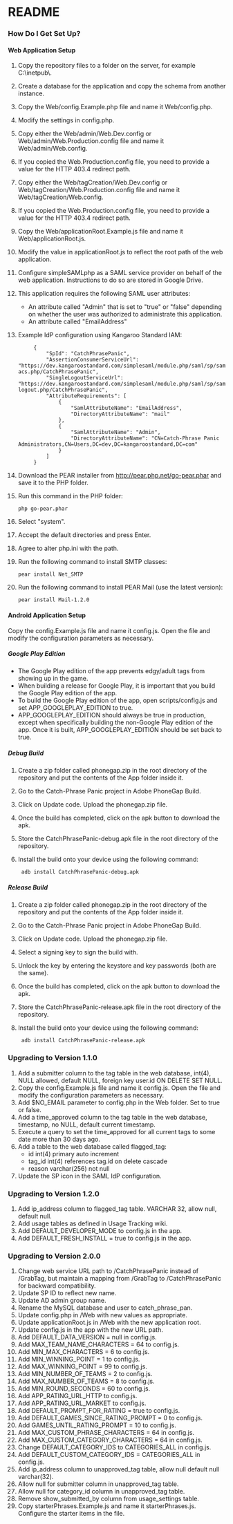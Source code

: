 # README #

### How Do I Get Set Up? ###

#### Web Application Setup ####
1. Copy the repository files to a folder on the server, for example C:\\inetpub\\<application name>.
2. Create a database for the application and copy the schema from another instance.
2. Copy the Web/config.Example.php file and name it Web/config.php.
3. Modify the settings in config.php.
5. Copy either the Web/admin/Web.Dev.config or Web/admin/Web.Production.config file and name it Web/admin/Web.config.
6. If you copied the Web.Production.config file, you need to provide a value for the HTTP 403.4 redirect path.
5. Copy either the Web/tagCreation/Web.Dev.config or Web/tagCreation/Web.Production.config file and name it Web/tagCreation/Web.config.
6. If you copied the Web.Production.config file, you need to provide a value for the HTTP 403.4 redirect path.
7. Copy the Web/applicationRoot.Example.js file and name it Web/applicationRoot.js.
8. Modify the value in applicationRoot.js to reflect the root path of the web application.
9. Configure simpleSAMLphp as a SAML service provider on behalf of the web application. Instructions to do so are stored in Google Drive.
7. This application requires the following SAML user attributes:
    * An attribute called "Admin" that is set to "true" or "false" depending on whether the user was authorized to administrate this application.
    * An attribute called "EmailAddress"
8. Example IdP configuration using Kangaroo Standard IAM:

            {
                "SpId": "CatchPhrasePanic",
                "AssertionConsumerServiceUrl": "https://dev.kangaroostandard.com/simplesaml/module.php/saml/sp/saml2-acs.php/CatchPhrasePanic",
                "SingleLogoutServiceUrl": "https://dev.kangaroostandard.com/simplesaml/module.php/saml/sp/saml2-logout.php/CatchPhrasePanic",
                "AttributeRequirements": [
                    {
                        "SamlAttributeName": "EmailAddress",
                        "DirectoryAttributeName": "mail"
                    },
                    {
                        "SamlAttributeName": "Admin",
                        "DirectoryAttributeName": "CN=Catch-Phrase Panic Administrators,CN=Users,DC=dev,DC=kangaroostandard,DC=com"
                    }
                ]
            }

9. Download the PEAR installer from http://pear.php.net/go-pear.phar and save it to the PHP folder.
10. Run this command in the PHP folder:

        php go-pear.phar

11. Select "system".
12. Accept the default directories and press Enter.
13. Agree to alter php.ini with the path.
14. Run the following command to install SMTP classes:

        pear install Net_SMTP

14. Run the following command to install PEAR Mail (use the latest version):

        pear install Mail-1.2.0


#### Android Application Setup ####
Copy the config.Example.js file and name it config.js. Open the file and modify the configuration parameters as necessary.

##### Google Play Edition #####
* The Google Play edition of the app prevents edgy/adult tags from showing up in the game.
* When building a release for Google Play, it is important that you build the Google Play edition of the app.
* To build the Google Play edition of the app, open scripts/config.js and set APP_GOOGLEPLAY_EDITION to true.
* APP_GOOGLEPLAY_EDITION should always be true in production, except when specifically building the non-Google Play edition of the app. Once it is built, APP_GOOGLEPLAY_EDITION should be set back to true.

##### Debug Build #####
1. Create a zip folder called phonegap.zip in the root directory of the repository and put the contents of the App folder inside it.
2. Go to the Catch-Phrase Panic project in Adobe PhoneGap Build.
3. Click on Update code. Upload the phonegap.zip file.
4. Once the build has completed, click on the apk button to download the apk.
5. Store the CatchPhrasePanic-debug.apk file in the root directory of the repository.
6. Install the build onto your device using the following command:

        adb install CatchPhrasePanic-debug.apk

##### Release Build #####
1. Create a zip folder called phonegap.zip in the root directory of the repository and put the contents of the App folder inside it.
2. Go to the Catch-Phrase Panic project in Adobe PhoneGap Build.
3. Click on Update code. Upload the phonegap.zip file.
4. Select a signing key to sign the build with.
5. Unlock the key by entering the keystore and key passwords (both are the same).
4. Once the build has completed, click on the apk button to download the apk.
5. Store the CatchPhrasePanic-release.apk file in the root directory of the repository.
6. Install the build onto your device using the following command:

        adb install CatchPhrasePanic-release.apk


### Upgrading to Version 1.1.0 ###
1. Add a submitter column to the tag table in the web database, int(4), NULL allowed, default NULL, foreign key user.id ON DELETE SET NULL.
2. Copy the config.Example.js file and name it config.js. Open the file and modify the configuration parameters as necessary.
3. Add $NO_EMAIL parameter to config.php in the Web folder. Set to true or false.
4. Add a time_approved column to the tag table in the web database, timestamp, no NULL, default current timestamp.
5. Execute a query to set the time_approved for all current tags to some date more than 30 days ago.
5. Add a table to the web database called flagged_tag:
    * id int(4) primary auto increment
    * tag_id int(4) references tag.id on delete cascade
    * reason varchar(256) not null
6. Update the SP icon in the SAML IdP configuration.

### Upgrading to Version 1.2.0 ###
1. Add ip_address column to flagged_tag table. VARCHAR 32, allow null, default null.
2. Add usage tables as defined in Usage Tracking wiki.
3. Add DEFAULT_DEVELOPER_MODE to config.js in the app.
4. Add DEFAULT_FRESH_INSTALL = true to config.js in the app.

### Upgrading to Version 2.0.0 ###
1. Change web service URL path to /CatchPhrasePanic instead of /GrabTag, but maintain a mapping from /GrabTag to /CatchPhrasePanic for backward compatibility.
3. Update SP ID to reflect new name.
4. Update AD admin group name.
8. Rename the MySQL database and user to catch_phrase_pan.
5. Update config.php in /Web with new values as appropriate.
6. Update applicationRoot.js in /Web with the new application root.
7. Update config.js in the app with the new URL path.
8. Add DEFAULT_DATA_VERSION = null in config.js.
10. Add MAX_TEAM_NAME_CHARACTERS = 64 to config.js.
11. Add MIN_MAX_CHARACTERS = 6 to config.js.
12. Add MIN_WINNING_POINT = 1 to config.js.
13. Add MAX_WINNING_POINT = 99 to config.js.
14. Add MIN_NUMBER_OF_TEAMS = 2 to config.js.
15. Add MAX_NUMBER_OF_TEAMS = 8 to config.js.
16. Add MIN_ROUND_SECONDS = 60 to config.js.
17. Add APP_RATING_URL_HTTP to config.js.
18. Add APP_RATING_URL_MARKET to config.js.
19. Add DEFAULT_PROMPT_FOR_RATING = true to config.js.
20. Add DEFAULT_GAMES_SINCE_RATING_PROMPT = 0 to config.js.
21. Add GAMES_UNTIL_RATING_PROMPT = 10 to config.js.
22. Add MAX_CUSTOM_PHRASE_CHARACTERS = 64 in config.js.
23. Add MAX_CUSTOM_CATEGORY_CHARACTERS = 64 in config.js.
24. Change DEFAULT_CATEGORY_IDS to CATEGORIES_ALL in config.js.
24. Add DEFAULT_CUSTOM_CATEGORY_IDS = CATEGORIES_ALL in config.js.
25. Add ip_address column to unapproved_tag table, allow null default null varchar(32).
26. Allow null for submitter column in unapproved_tag table.
27. Allow null for category_id column in unapproved_tag table.
28. Remove show_submitted_by column from usage_settings table.
29. Copy starterPhrases.Example.js and name it starterPhrases.js. Configure the starter items in the file.